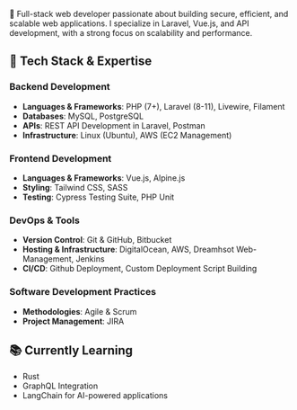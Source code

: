 🚀 Full-stack web developer passionate about building secure, efficient, and scalable web applications. I specialize in Laravel, Vue.js, and API development, with a strong focus on scalability and performance.

## 🔧 Tech Stack & Expertise

### **Backend Development**
- **Languages & Frameworks**: PHP (7+), Laravel (8-11), Livewire, Filament
- **Databases**: MySQL, PostgreSQL
- **APIs**: REST API Development in Laravel, Postman
- **Infrastructure**: Linux (Ubuntu), AWS (EC2 Management)

### **Frontend Development**
- **Languages & Frameworks**: Vue.js, Alpine.js
- **Styling**: Tailwind CSS, SASS
- **Testing**: Cypress Testing Suite, PHP Unit

### **DevOps & Tools**
- **Version Control**: Git & GitHub, Bitbucket
- **Hosting & Infrastructure**: DigitalOcean, AWS, Dreamhsot Web-Management, Jenkins
- **CI/CD**: Github Deployment, Custom Deployment Script Building

### **Software Development Practices**
- **Methodologies**: Agile & Scrum
- **Project Management**: JIRA

## 📚 Currently Learning
- Rust
- GraphQL Integration
- LangChain for AI-powered applications
